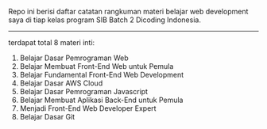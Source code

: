 Repo ini berisi daftar catatan rangkuman materi belajar web development saya di tiap kelas program SIB Batch 2 Dicoding Indonesia. 

---
terdapat total 8 materi inti:
1. Belajar Dasar Pemrograman Web
2. Belajar Membuat Front-End Web untuk Pemula
3. Belajar Fundamental Front-End Web Development
4. Belajar Dasar AWS Cloud
5. Belajar Dasar Pemrograman Javascript
6. Belajar Membuat Aplikasi Back-End untuk Pemula
7. Menjadi Front-End Web Developer Expert
8. Belajar Dasar Git
